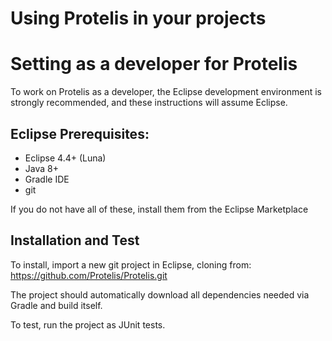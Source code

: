 # Using Protelis in your projects

# Setting as a developer for Protelis

To work on Protelis as a developer, the Eclipse development
environment is strongly recommended, and these instructions will
assume Eclipse.

## Eclipse Prerequisites:
* Eclipse 4.4+ (Luna)
* Java 8+
* Gradle IDE
* git

If you do not have all of these, install them from the Eclipse Marketplace

## Installation and Test
To install, import a new git project in Eclipse, cloning from:
  https://github.com/Protelis/Protelis.git

The project should automatically download all dependencies needed via
Gradle and build itself.

To test, run the project as JUnit tests.

